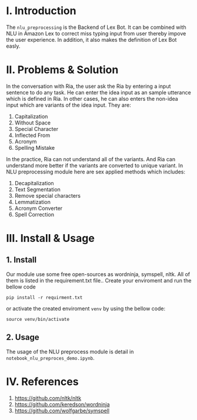 # I. Introduction
The `nlu_preprocessing` is the Backend of Lex Bot. It can be combined with NLU in Amazon Lex to correct miss typing input from user thereby impove the user experience. In addition, it also makes the definition of Lex Bot easly.


# II. Problems & Solution
In the conversation with Ria, the user ask the Ria by entering a input sentence to do any task. He can enter the idea input as an sample utterance which is defined in Ria. In other cases, he can also enters the non-idea input which are variants of the idea input. 
They are:
1. Capitalization
2. Without Space
3. Special Character
4. Inflected From 
5. Acronym
6. Spelling Mistake 

In the practice, Ria can not understand all of the variants. And Ria can understand more better if the variants are converted to unique variant. In NLU preprocessing module here are sex applied methods which includes:
1. Decapitalization 
2. Text Segmentation
3. Remove special characters
4. Lemmatization 
5. Acronym Converter
6. Spell Correction


# III. Install & Usage
## 1. Install 
Our module use some free open-sources as wordninja, symspell, nltk.
All of them is listed in the requirement.txt file.. Create your enviroment and run the bellow code
````
pip install -r requirment.txt
````

or activate the created enviroment `venv` by using the bellow code:

````
source venv/bin/activate
````
## 2. Usage
The usage of the NLU preprocess module is detail in `notebook_nlu_preproces_demo.ipynb`.


# IV. References
1. https://github.com/nltk/nltk
2. https://github.com/keredson/wordninja
3. https://github.com/wolfgarbe/symspell











































